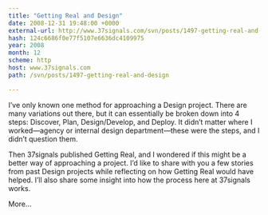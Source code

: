 ```yaml
---
title: "Getting Real and Design"
date: 2008-12-31 19:48:00 +0000
external-url: http://www.37signals.com/svn/posts/1497-getting-real-and-design
hash: 124c6686f0e77f5107e6636dc4109975
year: 2008
month: 12
scheme: http
host: www.37signals.com
path: /svn/posts/1497-getting-real-and-design

---
```


I’ve only known one method for approaching a Design project. There are many variations out there, but it can essentially be broken down into 4 steps: Discover, Plan, Design/Develop, and Deploy. It didn’t matter where I worked—agency or internal design department—these were the steps, and I didn’t question them.



Then 37signals published Getting Real, and I wondered if this might be a better way of approaching a project. I’d like to share with you a few stories from past Design projects while reflecting on how Getting Real would have helped. I’ll also share some insight into how the process here at 37signals works.

More...

  

